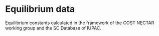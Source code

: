 # Equilibrium data

Equilibrium constants calculated in the framework of the COST NECTAR working group and the SC Database of IUPAC.
